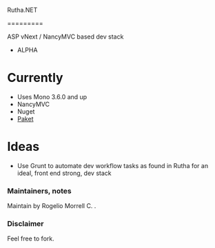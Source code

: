 Rutha.NET

=========

ASP vNext / NancyMVC based dev stack

* ALPHA

Currently
============
* Uses Mono 3.6.0 and up
* NancyMVC
* Nuget
* [Paket](http://fsprojects.github.io/Paket/)

Ideas
========
* Use Grunt to automate dev workflow tasks as found  in Rutha for an ideal, front end strong, dev stack


### Maintainers, notes ###
Maintain by Rogelio Morrell C. . 

### Disclaimer ###
Feel free to fork.
